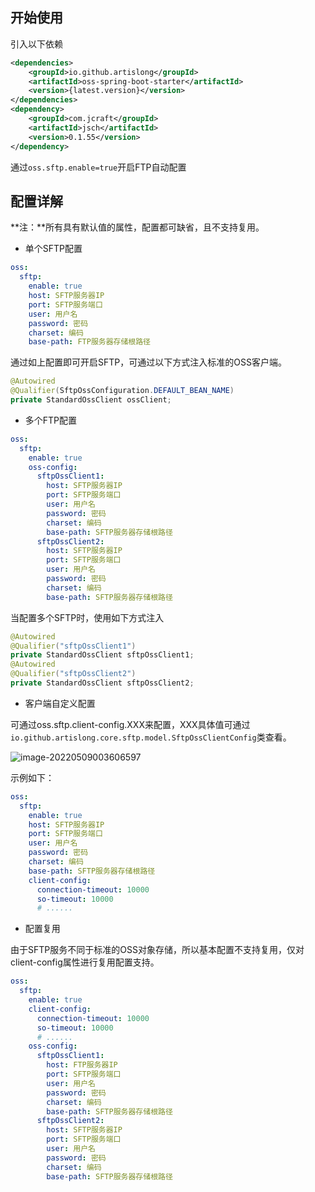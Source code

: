 ## 开始使用

引入以下依赖

```xml
<dependencies>
	<groupId>io.github.artislong</groupId>
    <artifactId>oss-spring-boot-starter</artifactId>
    <version>{latest.version}</version>
</dependencies>
<dependency>
    <groupId>com.jcraft</groupId>
    <artifactId>jsch</artifactId>
    <version>0.1.55</version>
</dependency>
```

通过`oss.sftp.enable=true`开启FTP自动配置

## 配置详解

**注：**所有具有默认值的属性，配置都可缺省，且不支持复用。

- 单个SFTP配置

```yaml
oss:
  sftp:
    enable: true
    host: SFTP服务器IP
    port: SFTP服务端口
    user: 用户名
    password: 密码
    charset: 编码
    base-path: FTP服务器存储根路径
```

通过如上配置即可开启SFTP，可通过以下方式注入标准的OSS客户端。

```java
@Autowired
@Qualifier(SftpOssConfiguration.DEFAULT_BEAN_NAME)
private StandardOssClient ossClient;
```

- 多个FTP配置

```yaml
oss:
  sftp:
    enable: true
    oss-config:
      sftpOssClient1:
        host: SFTP服务器IP
        port: SFTP服务端口
        user: 用户名
        password: 密码
        charset: 编码
        base-path: SFTP服务器存储根路径
      sftpOssClient2:
        host: SFTP服务器IP
        port: SFTP服务端口
        user: 用户名
        password: 密码
        charset: 编码
        base-path: SFTP服务器存储根路径
```

当配置多个SFTP时，使用如下方式注入

```java
@Autowired
@Qualifier("sftpOssClient1")
private StandardOssClient sftpOssClient1;
@Autowired
@Qualifier("sftpOssClient2")
private StandardOssClient sftpOssClient2;
```

- 客户端自定义配置

可通过oss.sftp.client-config.XXX来配置，XXX具体值可通过`io.github.artislong.core.sftp.model.SftpOssClientConfig`类查看。

![image-20220509003606597](C:\Users\15221\AppData\Roaming\Typora\typora-user-images\image-20220509003606597.png)

示例如下：

```yaml
oss:
  sftp:
    enable: true
    host: SFTP服务器IP
    port: SFTP服务端口
    user: 用户名
    password: 密码
    charset: 编码
    base-path: SFTP服务器存储根路径
    client-config:
      connection-timeout: 10000
      so-timeout: 10000
      # ...... 
```

- 配置复用

由于SFTP服务不同于标准的OSS对象存储，所以基本配置不支持复用，仅对client-config属性进行复用配置支持。

```yaml
oss:
  sftp:
    enable: true
    client-config:
      connection-timeout: 10000
      so-timeout: 10000
      # ...... 
    oss-config:
      sftpOssClient1:
        host: FTP服务器IP
        port: SFTP服务端口
        user: 用户名
        password: 密码
        charset: 编码
        base-path: SFTP服务器存储根路径
      sftpOssClient2:
        host: SFTP服务器IP
        port: SFTP服务端口
        user: 用户名
        password: 密码
        charset: 编码
        base-path: SFTP服务器存储根路径
```

